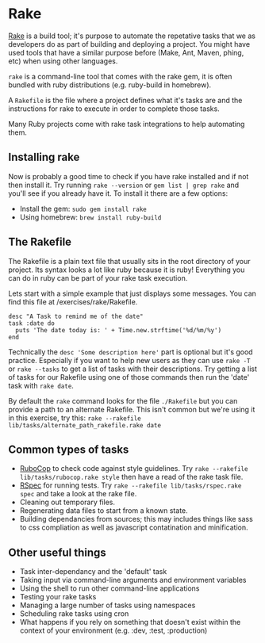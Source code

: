 # Rake

[Rake](https://github.com/ruby/rake "Official Rake Github") is a build tool; it's purpose to automate the repetative tasks that we as developers do as part of building and deploying a project. You might have used tools that have a similar purpose before (Make, Ant, Maven, phing, etc) when using other languages.

`rake` is a command-line tool that comes with the rake gem, it is often bundled with ruby distributions (e.g. ruby-build in homebrew).

A `Rakefile` is the file where a project defines what it's tasks are and the instructions for rake to execute in order to complete those tasks.

Many Ruby projects come with rake task integrations to help automating them.

## Installing rake
Now is probably a good time to check if you have rake installed and if not then install it. Try running `rake --version` or `gem list | grep rake` and you'll see if you already have it. To install it there are a few options:
* Install the gem: `sudo gem install rake`
* Using homebrew: `brew install ruby-build`

## The Rakefile
The Rakefile is a plain text file that usually sits in the root directory of your project. Its syntax looks a lot like ruby because it is ruby! Everything you can do in ruby can be part of your rake task execution.

Lets start with a simple example that just displays some messages. You can find this file at /exercises/rake/Rakefile.
```
desc "A Task to remind me of the date"
task :date do
  puts 'The date today is: ' + Time.new.strftime('%d/%m/%y')
end
```

Technically the `desc 'Some description here'` part is optional but it's good practice. Especially if you want to help new users as they can use `rake -T` or `rake --tasks` to get a list of tasks with their descriptions. Try getting a list of tasks for our Rakefile using one of those commands then run the 'date' task with `rake date`.

By default the `rake` command looks for the file `./Rakefile` but you can provide a path to an alternate Rakefile. This isn't common but we're using it in this exercise, try this: `rake --rakefile lib/tasks/alternate_path_rakefile.rake date`

## Common types of tasks
* [RuboCop](https://github.com/bbatsov/rubocop) to check code against style guidelines. Try `rake --rakefile lib/tasks/rubocop.rake style` then have a read of the rake task file.
* [RSpec](https://www.relishapp.com/rspec/rspec-core/docs/command-line/rake-task) for running tests. Try `rake --rakefile lib/tasks/rspec.rake spec` and take a look at the rake file.
* Cleaning out temporary files.
* Regenerating data files to start from a known state.
* Building dependancies from sources; this may includes things like sass to css compliation as well as javascript contatination and minification.

## Other useful things
* Task inter-dependancy and the 'default' task
* Taking input via command-line arguments and environment variables
* Using the shell to run other command-line applications
* Testing your rake tasks
* Managing a large number of tasks using namespaces
* Scheduling rake tasks using cron
* What happens if you rely on something that doesn't exist within the context of your environment (e.g. :dev, :test, :production)
